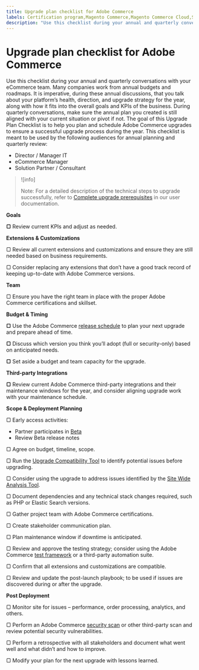 ```yaml
---
title: Upgrade plan checklist for Adobe Commerce
labels: Certification program,Magento Commerce,Magento Commerce Cloud,Site-Wide Analysis Tool,Upgrade Compatibility Tool,best practices,deployment,extensions,security,third-party extensions,update,upgrade,Adobe Commerce,cloud infrastructure,on-premises
description: "Use this checklist during your annual and quarterly conversations with your eCommerce team. Many companies work from annual budgets and roadmaps. It is imperative, during these annual discussions, that you talk about your platform’s health, direction, and upgrade strategy for the year, along with how it fits into the overall goals and KPIs of the business. During quarterly conversations, make sure the annual plan you created is still aligned with your current situation or pivot if not. The goal of this Upgrade Plan Checklist is to help you plan and schedule Adobe Commerce upgrades to ensure a successful upgrade process during the year. This checklist is meant to be used by the following audiences for annual planning and quarterly review:"
---
```


# Upgrade plan checklist for Adobe Commerce

Use this checklist during your annual and quarterly conversations with your eCommerce team. Many companies work from annual budgets and roadmaps. It is imperative, during these annual discussions, that you talk about your platform’s health, direction, and upgrade strategy for the year, along with how it fits into the overall goals and KPIs of the business. During quarterly conversations, make sure the annual plan you created is still aligned with your current situation or pivot if not. The goal of this Upgrade Plan Checklist is to help you plan and schedule Adobe Commerce upgrades to ensure a successful upgrade process during the year. This checklist is meant to be used by the following audiences for annual planning and quarterly review:

* Director / Manager IT
* eCommerce Manager
* Solution Partner / Consultant

>![info]
>
>Note: For a detailed description of the technical steps to upgrade successfully, refer to [Complete upgrade prerequisites](https://experienceleague.adobe.com/docs/commerce-operations/upgrade-guide/prepare/prerequisites.html) in our user documentation.

 **Goals**

 **▢** Review current KPIs and adjust as needed.

 **Extensions & Customizations**

▢    Review all current extensions and customizations and ensure they are still needed based on business requirements.

▢    Consider replacing any extensions that don’t have a good track record of keeping up-to-date with Adobe Commerce versions.

 **Team**

▢    Ensure you have the right team in place with the proper Adobe Commerce certifications and skillset.

 **Budget & Timing**

 **▢** Use the Adobe Commerce [release schedule](https://devdocs.magento.com/release/) to plan your next upgrade and prepare ahead of time.

 **▢** Discuss which version you think you’ll adopt (full or security-only) based on anticipated needs.

 **▢** Set aside a budget and team capacity for the upgrade.

 **Third-party Integrations**

 **▢** Review current Adobe Commerce third-party integrations and their maintenance windows for the year, and consider aligning upgrade work with your maintenance schedule.

 **Scope & Deployment Planning**

▢    Early access activities:

* Partner participates in [Beta](https://github.com/magento/magento2/wiki/Magento-Beta-Program)
* Review Beta release notes

▢    Agree on budget, timeline, scope.

▢    Run the [Upgrade Compatibility Tool](https://experienceleague.adobe.com/docs/commerce-operations/upgrade-guide/upgrade-compatibility-tool/overview.html) to identify potential issues before upgrading.

▢    Consider using the upgrade to address issues identified by the [Site Wide Analysis Tool](https://docs.magento.com/user-guide/reports/site-wide-analysis-tool.html).

▢    Document dependencies and any technical stack changes required, such as PHP or Elastic Search versions.

▢    Gather project team with Adobe Commerce certifications.

▢    Create stakeholder communication plan.

▢    Plan maintenance window if downtime is anticipated.

▢    Review and approve the testing strategy; consider using the Adobe Commerce [test framework](https://devdocs.magento.com/mftf/v2/docs/introduction.html) or a third-party automation suite.

▢    Confirm that all extensions and customizations are compatible.

▢    Review and update the post-launch playbook; to be used if issues are discovered during or after the upgrade.

 **Post Deployment**

▢    Monitor site for issues – performance, order processing, analytics, and others.

▢    Perform an Adobe Commerce [security scan](https://account.magento.com/scanner/dashboard/) or other third-party scan and review potential security vulnerabilities.

▢    Perform a retrospective with all stakeholders and document what went well and what didn’t and how to improve.

▢    Modify your plan for the next upgrade with lessons learned.